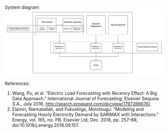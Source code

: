 System diagram:
<img src="Diagram/Forecasting System Diagram.jpeg"/>

References:  
1. Wang, Pu, et al. “Electric Load Forecasting with Recency Effect: A Big Data Approach.” International Journal of Forecasting, Elsevier Sequoia S.A., July 2016, http://search.proquest.com/docview/1797266676/.
2. Elamin, Niematallah, and Fukushige, Mototsugu. “Modeling and Forecasting Hourly Electricity Demand by SARIMAX with Interactions.” Energy, vol. 165, no. PB, Elsevier Ltd, Dec. 2018, pp. 257–68, doi:10.1016/j.energy.2018.09.157.




